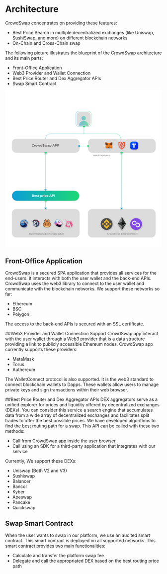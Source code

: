 # Architecture

CrowdSwap concentrates on providing these features:
- Best Price Search in multiple decentralized exchanges (like Uniswap, SushiSwap, and more) on different blockchain networks
- On-Chain and Cross-Chain swap

The following picture illustrates the blueprint of the CrowdSwap architecture and its main parts:
- Front-Office Application
- Web3 Provider and Wallet Connection
- Best Price Router and Dex Aggregator APIs
- Swap Smart Contract


![Crowdswap-Architecture](<../.gitbook/assets/architecture.png>)

## Front-Office Application
CrowdSwap is a secured SPA application that provides all services for the end-users. It interacts with both the user wallet and the back-end APIs. CrowdSwap uses the web3 library to connect to the user wallet and communicate with the blockchain networks.
We support these networks so far:
- Ethereum
- BSC
- Polygon

The access to the back-end APIs is secured with an SSL certificate.

##Web3 Provider and Wallet Connection Support
CrowdSwap app interact with the user wallet through a Web3 provider that is a data structure providing a link to publicly accessible Ethereum nodes. CrowdSwap app currently supports these providers:
- MetaMask
- Torus
- Authereum

The WalletConnect protocol is also supported. It is the web3 standard to connect blockchain wallets to Dapps.
These wallets allow users to manage private keys and sign transactions within their web browser.

##Best Price Router and Dex Aggregator APIs
DEX aggregators serve as a unified explorer for prices and liquidity offered by decentralized exchanges (DEXs). You can consider this service a search engine that accumulates data from a wide array of decentralized exchanges and facilitates split trades to offer the best possible prices. We have developed algorithms to find the best routing path for a swap. This API can be called with these two methods:
- Call from CrowdSwap app inside the user browser
- Call using an SDK for a third-party application that integrates with our service

Currently, We support these DEXs:
- Uniswap (Both V2 and V3)
- Sushiswap
- Balancer
- Bancor
- Kyber
- Apeswap
- Pancake
- Quickswap

## Swap Smart Contract
When the user wants to swap in our platform, we use an audited smart contract. This smart contract is deployed on all supported networks. This smart contract provides two main functionalities:
- Calculate and transfer the platform swap fee
- Delegate and call the appropriated DEX based on the best routing price path

